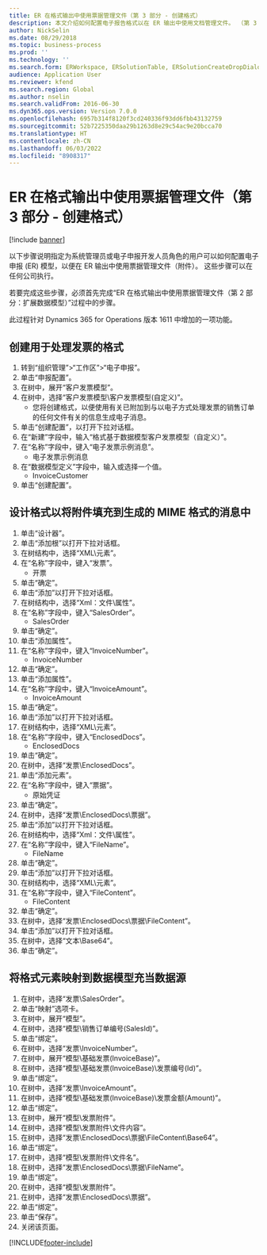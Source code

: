 ```yaml
---
title: ER 在格式输出中使用票据管理文件（第 3 部分 - 创建格式）
description: 本文介绍如何配置电子报告格式以在 ER 输出中使用文档管理文件。 （第 3 部分）
author: NickSelin
ms.date: 08/29/2018
ms.topic: business-process
ms.prod: ''
ms.technology: ''
ms.search.form: ERWorkspace, ERSolutionTable, ERSolutionCreateDropDialog, EROperationDesigner, ERComponentTypeDropDialog
audience: Application User
ms.reviewer: kfend
ms.search.region: Global
ms.author: nselin
ms.search.validFrom: 2016-06-30
ms.dyn365.ops.version: Version 7.0.0
ms.openlocfilehash: 6957b314f8120f3cd240336f93dd6fbb43132759
ms.sourcegitcommit: 52b7225350daa29b1263d8e29c54ac9e20bcca70
ms.translationtype: HT
ms.contentlocale: zh-CN
ms.lasthandoff: 06/03/2022
ms.locfileid: "8908317"
---
```

# <a name="er-use-document-management-files-in-format-outputs-part-3---create-format"></a>ER 在格式输出中使用票据管理文件（第 3 部分 - 创建格式）

[!include [banner](../../includes/banner.md)]

以下步骤说明指定为系统管理员或电子申报开发人员角色的用户可以如何配置电子申报 (ER) 模型，以便在 ER 输出中使用票据管理文件（附件）。 这些步骤可以在任何公司执行。

若要完成这些步骤，必须首先完成“ER 在格式输出中使用票据管理文件（第 2 部分：扩展数据模型）”过程中的步骤。

此过程针对 Dynamics 365 for Operations 版本 1611 中增加的一项功能。


## <a name="create-a-format-to-process-invoices"></a>创建用于处理发票的格式
1. 转到“组织管理”>“工作区”>“电子申报”。
2. 单击“申报配置”。
3. 在树中，展开“客户发票模型”。
4. 在树中，选择“客户发票模型\客户发票模型(自定义)”。
    * 您将创建格式，以便使用有关已附加到与以电子方式处理发票的销售订单的任何文件有关的信息生成电子消息。  
5. 单击“创建配置”，以打开下拉对话框。
6. 在“新建”字段中，输入“格式基于数据模型客户发票模型（自定义）”。
7. 在“名称”字段中，键入“电子发票示例消息”。
    * 电子发票示例消息  
8. 在“数据模型定义”字段中，输入或选择一个值。
    * InvoiceCustomer  
9. 单击“创建配置”。

## <a name="design-a-format-to-populate-attachments-into-generating-a-message-in-mime-format"></a>设计格式以将附件填充到生成的 MIME 格式的消息中
1. 单击“设计器”。
2. 单击“添加根”以打开下拉对话框。
3. 在树结构中，选择“XML\元素”。
4. 在“名称”字段中，键入“发票”。
    * 开票  
5. 单击“确定”。
6. 单击“添加”以打开下拉对话框。
7. 在树结构中，选择“Xml：文件\属性”。
8. 在“名称”字段中，键入“SalesOrder”。
    * SalesOrder  
9. 单击“确定”。
10. 单击“添加属性”。
11. 在“名称”字段中，键入“InvoiceNumber”。
    * InvoiceNumber  
12. 单击“确定”。
13. 单击“添加属性”。
14. 在“名称”字段中，键入“InvoiceAmount”。
    * InvoiceAmount  
15. 单击“确定”。
16. 单击“添加”以打开下拉对话框。
17. 在树结构中，选择“XML\元素”。
18. 在“名称”字段中，键入“EnclosedDocs”。
    * EnclosedDocs  
19. 单击“确定”。
20. 在树中，选择“发票\EnclosedDocs”。
21. 单击“添加元素”。
22. 在“名称”字段中，键入“票据”。
    * 原始凭证  
23. 单击“确定”。
24. 在树中，选择“发票\EnclosedDocs\票据”。
25. 单击“添加”以打开下拉对话框。
26. 在树结构中，选择“Xml：文件\属性”。
27. 在“名称”字段中，键入“FileName”。
    * FileName  
28. 单击“确定”。
29. 单击“添加”以打开下拉对话框。
30. 在树结构中，选择“XML\元素”。
31. 在“名称”字段中，键入“FileContent”。
    * FileContent  
32. 单击“确定”。
33. 在树中，选择“发票\EnclosedDocs\票据\FileContent”。
34. 单击“添加”以打开下拉对话框。
35. 在树中，选择“文本\Base64”。
36. 单击“确定”。

## <a name="map-format-elements-to-data-model-as-data-source"></a>将格式元素映射到数据模型充当数据源
1. 在树中，选择“发票\SalesOrder”。
2. 单击“映射”选项卡。
3. 在树中，展开“模型”。
4. 在树中，选择“模型\销售订单编号(SalesId)”。
5. 单击“绑定”。
6. 在树中，选择“发票\InvoiceNumber”。
7. 在树中，展开“模型\基础发票(InvoiceBase)”。
8. 在树中，选择“模型\基础发票(InvoiceBase)\发票编号(Id)”。
9. 单击“绑定”。
10. 在树中，选择“发票\InvoiceAmount”。
11. 在树中，选择“模型\基础发票(InvoiceBase)\发票金额(Amount)”。
12. 单击“绑定”。
13. 在树中，展开“模型\发票附件”。
14. 在树中，选择“模型\发票附件\文件内容”。
15. 在树中，选择“发票\EnclosedDocs\票据\FileContent\Base64”。
16. 单击“绑定”。
17. 在树中，选择“模型\发票附件\文件名”。
18. 在树中，选择“发票\EnclosedDocs\票据\FileName”。
19. 单击“绑定”。
20. 在树中，选择“模型\发票附件”。
21. 在树中，选择“发票\EnclosedDocs\票据”。
22. 单击“绑定”。
23. 单击“保存”。
24. 关闭该页面。



[!INCLUDE[footer-include](../../../../includes/footer-banner.md)]